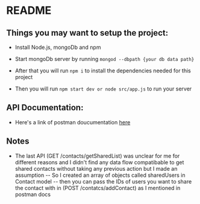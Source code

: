 # README


## Things you may want to setup the project:

- Install Node.js, mongoDb and npm

- Start mongoDb server by running `mongod --dbpath {your db data path}`

- After that you will run `npm i` to install the dependencies needed for this project

- Then you will run `npm start dev or node src/app.js` to run your server

## API Documentation:

- Here's a link of postman doucumentation [here](https://documenter.getpostman.com/view/910736/T1DiFfMP?version=latest)

## Notes

- The last API (GET /contacts/getSharedList) was unclear for me for different reasons and I didn't find any data flow compatibable to get shared contacts without taking any previous action but I made an assumption
  -- So I created an array of objects called sharedUsers in Contact model
  -- then you can pass the IDs of users you want to share the contact with in (POST /contatcs/addContact) as I mentioned in postman docs
